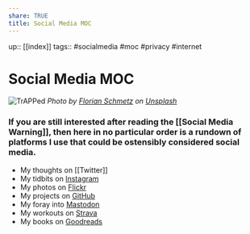```yaml
---
share: TRUE
title: Social Media MOC
---
```


up:: [[index]]
tags:: #socialmedia #moc #privacy  #internet

# Social Media MOC

![TrAPPed](https://images.unsplash.com/photo-1638896671106-f44068694064?crop=entropy&cs=tinysrgb&fit=max&fm=jpg&ixid=MnwzNjAwOTd8MHwxfHNlYXJjaHw0fHxzb2NpYWwlMjBtZWRpYSUyMGFkZGljdGlvbnxlbnwwfDB8fHwxNjY4ODcyOTAy&ixlib=rb-4.0.3&q=80&w=1080)
*Photo by [Florian Schmetz](https://unsplash.com/@floschmaezz?utm_source=Obsidian%20Image%20Inserter%20Plugin&utm_medium=referral) on [Unsplash](https://unsplash.com/?utm_source=Obsidian%20Image%20Inserter%20Plugin&utm_medium=referral)*


### If you are still interested after reading the [[Social Media Warning]], then here in no particular order is a rundown of platforms I use that could be ostensibly considered social media.

- My thoughts on [[Twitter]]
- My tidbits on [Instagram](https://www.instagram.com/sean808080/)
- My photos on [Flickr](https://www.flickr.com/photos/sean808080/)
- My projects on [GitHub](https://github.com/sean808080)
- My foray into [Mastodon](https://pkm.social/@sean808080)
- My workouts on [Strava](https://www.strava.com)
- My books on [Goodreads](https://www.goodreads.com/user/show/4647379-sean-808080)

